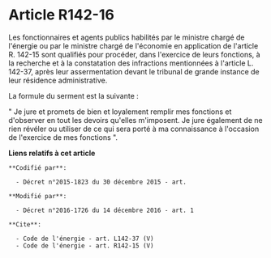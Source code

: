 # Article R142-16

Les fonctionnaires et agents publics habilités par le ministre chargé de l'énergie ou par le ministre chargé de l'économie en
application de l'article R. 142-15 sont qualifiés pour procéder, dans l'exercice de leurs fonctions, à la recherche et à la
constatation des infractions mentionnées à l'article L. 142-37, après leur assermentation devant le tribunal de grande
instance de leur résidence administrative. 

La formule du serment est la suivante : 

" Je jure et promets de bien et loyalement remplir mes fonctions et d'observer en tout les devoirs qu'elles m'imposent. Je
jure également de ne rien révéler ou utiliser de ce qui sera porté à ma connaissance à l'occasion de l'exercice de mes
fonctions ".

**Liens relatifs à cet article**

	**Codifié par**:

	  - Décret n°2015-1823 du 30 décembre 2015 - art.

	**Modifié par**:

	  - Décret n°2016-1726 du 14 décembre 2016 - art. 1

	**Cite**:

	  - Code de l'énergie - art. L142-37 (V)
	  - Code de l'énergie - art. R142-15 (V)
